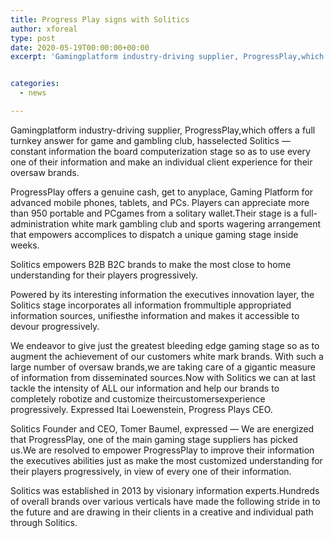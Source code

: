```yaml
---
title: Progress Play signs with Solitics
author: xforeal 
type: post
date: 2020-05-19T00:00:00+00:00
excerpt: 'Gamingplatform industry-driving supplier, ProgressPlay,which offers a full turnkey answer for game and gambling club, hasselected Solitics - constant information the executives computerization stage so as to use every one of their information and make an individual client experience for their oversaw brands '


categories:
  - news

---
```

Gamingplatform industry-driving supplier, ProgressPlay,which offers a full turnkey answer for game and gambling club, hasselected Solitics &#8212; constant information the board computerization stage so as to use every one of their information and make an individual client experience for their oversaw brands. 

ProgressPlay offers a genuine cash, get to anyplace, Gaming Platform for advanced mobile phones, tablets, and PCs. Players can appreciate more than 950 portable and PCgames from a solitary wallet.Their stage is a full-administration white mark gambling club and sports wagering arrangement that empowers accomplices to dispatch a unique gaming stage inside weeks. 

Solitics empowers B2B B2C brands to make the most close to home understanding for their players progressively. 

Powered by its interesting information the executives innovation layer, the Solitics stage incorporates all information frommultiple appropriated information sources, unifiesthe information and makes it accessible to devour progressively. 

We endeavor to give just the greatest bleeding edge gaming stage so as to augment the achievement of our customers white mark brands. With such a large number of oversaw brands,we are taking care of a gigantic measure of information from disseminated sources.Now with Solitics we can at last tackle the intensity of ALL our information and help our brands to completely robotize and customize theircustomersexperience progressively. Expressed Itai Loewenstein, Progress Plays CEO. 

Solitics Founder and CEO, Tomer Baumel, expressed &#8212; We are energized that ProgressPlay, one of the main gaming stage suppliers has picked us.We are resolved to empower ProgressPlay to improve their information the executives abilities just as make the most customized understanding for their players progressively, in view of every one of their information. 

Solitics was established in 2013 by visionary information experts.Hundreds of overall brands over various verticals have made the following stride in to the future and are drawing in their clients in a creative and individual path through Solitics.